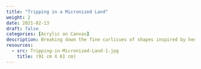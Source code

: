 ```yaml
---
title: "Tripping in a Micronized Land"
weight: 2
date: 2021-02-13
draft: false
categories: [Acrylic on Canvas]
description: Breaking down the fine curlicues of shapes inspired by henna art
resources:
  - src: Tripping-in-Micronized-Land-1.jpg
    title: (91 cm X 61 cm)
---
```




